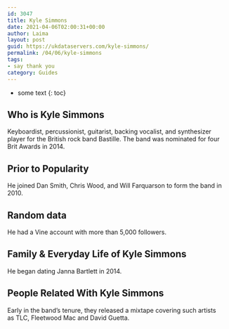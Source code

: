 ```yaml
---
id: 3047
title: Kyle Simmons
date: 2021-04-06T02:00:31+00:00
author: Laima
layout: post
guid: https://ukdataservers.com/kyle-simmons/
permalink: /04/06/kyle-simmons
tags:
- say thank you
category: Guides
---
```


* some text
{: toc}


## Who is Kyle Simmons
                  
                  
                  
Keyboardist, percussionist, guitarist, backing vocalist, and synthesizer player for the British rock band Bastille. The band was nominated for four Brit Awards in 2014.
                  
              
            
              
            
                
                
                
## Prior to Popularity
                  
                  
                  
He joined Dan Smith, Chris Wood, and Will Farquarson to form the band in 2010.
                  
              
            
              
            
                
                
                
## Random data
                  
                  
                  
He had a Vine account with more than 5,000 followers.
                  
              
            
              
            
                
                
                
## Family & Everyday Life of Kyle Simmons
                  
                  
                  
He began dating Janna Bartlett in 2014.
                  
              
            
              
            
                
                
                
## People Related With Kyle Simmons
                  
                  
                  
Early in the band&#8217;s tenure, they released a mixtape covering such artists as TLC, Fleetwood Mac and David Guetta.
                  
              
            
              
            
                
              
            
              
              
            
            
              
            
          
          
          